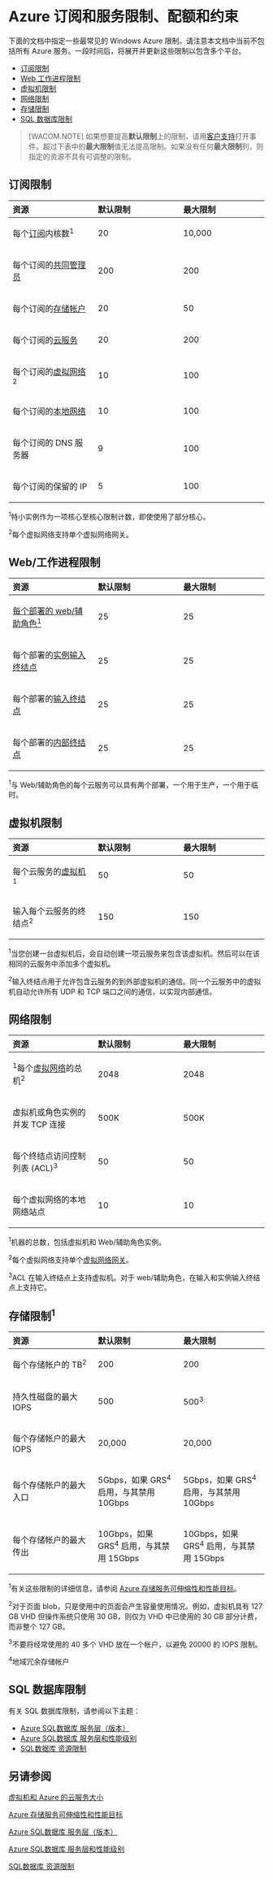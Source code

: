 <properties linkid="azure-subscription-service-limits" urlDisplayName="Azure Subscription and Service Limits, Quotas, and Constraints" pageTitle="Windows Azure 订阅和服务限制、配额和约束" metaKeywords="Cloud Services, Virtual Machines, Web Sites, Virtual Network, SQL数据库, Subscription, Storage" description="提供常见的 Azure 订阅和服务限制以及最大值的列表。" metaCanonical="" services="web-sites,virtual-machines,cloud-services" documentationCenter="" title="" authors="jroth" solutions="" manager="paulettm" editor="mollybos" />

# Azure 订阅和服务限制、配额和约束

下面的文档中指定一些最常见的 Windows Azure 限制。请注意本文档中当前不包括所有 Azure 服务。一段时间后，将展开并更新这些限制以包含多个平台。

-   [订阅限制][订阅限制]
-   [Web 工作进程限制][Web 工作进程限制]
-   [虚拟机限制][虚拟机限制]
-   [网络限制][网络限制]
-   [存储限制][存储限制]
-   [SQL 数据库限制][SQL 数据库限制]

> [WACOM.NOTE] 如果想要提高**默认限制**上的限制，请用[客户支持][客户支持]打开事件。超过下表中的**最大限制**值无法提高限制。如果没有任何**最大限制**列，则指定的资源不具有可调整的限制。

## <a name="subscription"></a>订阅限制

<table>
<colgroup>
<col width="33%" />
<col width="33%" />
<col width="33%" />
</colgroup>
<thead>
<tr class="header">
<th align="left">资源</th>
<th align="left">默认限制</th>
<th align="left">最大限制</th>
</tr>
</thead>
<tbody>
<tr class="odd">
<td align="left"><p>每个<a href="http://msdn.microsoft.com/zh-cn/library/azure/hh531793.aspx">订阅</a>内核数<sup>1</sup></p></td>
<td align="left"><p>20</p></td>
<td align="left"><p>10,000</p></td>
</tr>
<tr class="even">
<td align="left"><p>每个订阅的<a href="http://msdn.microsoft.com/zh-cn/library/azure/gg456328.aspx">共同管理员</a></p></td>
<td align="left"><p>200</p></td>
<td align="left"><p>200</p></td>
</tr>
<tr class="odd">
<td align="left"><p>每个订阅的<a href="http://www.windowsazure.cn/zh-cn/documentation/articles/storage-whatis-account/">存储帐户</a></p></td>
<td align="left"><p>20</p></td>
<td align="left"><p>50</p></td>
</tr>
<tr class="even">
<td align="left"><p>每个订阅的<a href="http://www.windowsazure.cn/zh-cn/documentation/articles/cloud-services-what-is/">云服务</a></p></td>
<td align="left"><p>20</p></td>
<td align="left"><p>200</p></td>
</tr>
<tr class="odd">
<td align="left"><p>每个订阅的<a href="http://msdn.microsoft.com/zh-cn/library/azure/jj156007.aspx">虚拟网络</a><sup>2</sup></p></td>
<td align="left"><p>10</p></td>
<td align="left"><p>100</p></td>
</tr>
<tr class="even">
<td align="left"><p>每个订阅的<a href="http://msdn.microsoft.com/zh-cn/library/jj157100.aspx">本地网络</a></p></td>
<td align="left"><p>10</p></td>
<td align="left"><p>100</p></td>
</tr>
<tr class="odd">
<td align="left"><p>每个订阅的 DNS 服务器</p></td>
<td align="left"><p>9</p></td>
<td align="left"><p>100</p></td>
</tr>
<tr class="even">
<td align="left"><p>每个订阅的保留的 IP</p></td>
<td align="left"><p>5</p></td>
<td align="left"><p>100</p></td>
</tr>
</tbody>
</table>

<sup>1</sup>特小实例作为一项核心至核心限制计数，即使使用了部分核心。

<sup>2</sup>每个虚拟网络支持单个虚拟网络网关。

## <a name="webworkerlimits"></a>Web/工作进程限制

<table>
<colgroup>
<col width="33%" />
<col width="33%" />
<col width="33%" />
</colgroup>
<thead>
<tr class="header">
<th align="left">资源</th>
<th align="left">默认限制</th>
<th align="left">最大限制</th>
</tr>
</thead>
<tbody>
<tr class="odd">
<td align="left"><p><a href="http://www.windowsazure.cn/zh-cn/documentation/articles/cloud-services-what-is/">每个部署的 web/辅助角色<sup>1</sup></a></p></td>
<td align="left"><p>25</p></td>
<td align="left"><p>25</p></td>
</tr>
<tr class="even">
<td align="left"><p>每个部署的<a href="http://msdn.microsoft.com/zh-cn/library/gg557552.aspx#InstanceInputEndpoint">实例输入终结点</a></p></td>
<td align="left"><p>25</p></td>
<td align="left"><p>25</p></td>
</tr>
<tr class="odd">
<td align="left"><p>每个部署的<a href="http://msdn.microsoft.com/zh-cn/library/gg557552.aspx#InputEndpoint">输入终结点</a></p></td>
<td align="left"><p>25</p></td>
<td align="left"><p>25</p></td>
</tr>
<tr class="even">
<td align="left"><p>每个部署的<a href="http://msdn.microsoft.com/zh-cn/library/gg557552.aspx#InternalEndpoint">内部终结点</a></p></td>
<td align="left"><p>25</p></td>
<td align="left"><p>25</p></td>
</tr>
</tbody>
</table>

<sup>1</sup>与 Web/辅助角色的每个云服务可以具有两个部署，一个用于生产，一个用于临时。

## <a name="vmlimits"></a>虚拟机限制

<table>
<colgroup>
<col width="33%" />
<col width="33%" />
<col width="33%" />
</colgroup>
<thead>
<tr class="header">
<th align="left">资源</th>
<th align="left">默认限制</th>
<th align="left">最大限制</th>
</tr>
</thead>
<tbody>
<tr class="odd">
<td align="left"><p>每个云服务的<a href="http://www.windowsazure.cn/zh-cn/documentation/services/virtual-machines/">虚拟机</a><sup>1</sup></p></td>
<td align="left"><p>50</p></td>
<td align="left"><p>50</p></td>
</tr>
<tr class="even">
<td align="left"><p>输入每个云服务的终结点<sup>2</sup></p></td>
<td align="left"><p>150</p></td>
<td align="left"><p>150</p></td>
</tr>
</tbody>
</table>

<sup>1</sup>当您创建一台虚拟机后，会自动创建一项云服务来包含该虚拟机。然后可以在该相同的云服务中添加多个虚拟机。

<sup>2</sup>输入终结点用于允许包含云服务的到外部虚拟机的通信。同一个云服务中的虚拟机自动允许所有 UDP 和 TCP 端口之间的通信，以实现内部通信。

## <a name="networkinglimits"></a>网络限制

<table>
<colgroup>
<col width="33%" />
<col width="33%" />
<col width="33%" />
</colgroup>
<thead>
<tr class="header">
<th align="left">资源</th>
<th align="left">默认限制</th>
<th align="left">最大限制</th>
</tr>
</thead>
<tbody>
<tr class="odd">
<td align="left"><p><sup>1</sup>每个<a href="http://msdn.microsoft.com/zh-cn/library/azure/jj156007.aspx">虚拟网络</a>的总机<sup>2</sup></p></td>
<td align="left"><p>2048</p></td>
<td align="left"><p>2048</p></td>
</tr>
<tr class="even">
<td align="left"><p>虚拟机或角色实例的并发 TCP 连接</p></td>
<td align="left"><p>500K</p></td>
<td align="left"><p>500K</p></td>
</tr>
<tr class="odd">
<td align="left"><p>每个终结点访问控制列表 (ACL)<sup>3</sup></p></td>
<td align="left"><p>50</p></td>
<td align="left"><p>50</p></td>
</tr>
<tr class="even">
<td align="left"><p>每个虚拟网络的本地网络站点</p></td>
<td align="left"><p>10</p></td>
<td align="left"><p>10</p></td>
</tr>
</tbody>
</table>

<sup>1</sup>机器的总数，包括虚拟机和 Web/辅助角色实例。

<sup>2</sup>每个虚拟网络支持单个[虚拟网络网关][虚拟网络网关]。

<sup>3</sup>ACL 在输入终结点上支持虚拟机。对于 web/辅助角色，在输入和实例输入终结点上支持它。

## <a name="storagelimits"></a>存储限制<sup>1</sup>

<table>
<colgroup>
<col width="33%" />
<col width="33%" />
<col width="33%" />
</colgroup>
<thead>
<tr class="header">
<th align="left">资源</th>
<th align="left">默认限制</th>
<th align="left">最大限制</th>
</tr>
</thead>
<tbody>
<tr class="odd">
<td align="left"><p>每个存储帐户的 TB<sup>2</sup></p></td>
<td align="left"><p>200</p></td>
<td align="left"><p>200</p></td>
</tr>
<tr class="even">
<td align="left"><p>持久性磁盘的最大 IOPS</p></td>
<td align="left"><p>500</p></td>
<td align="left"><p>500<sup>3</sup></p></td>
</tr>
<tr class="odd">
<td align="left"><p>每个存储帐户的最大 IOPS</p></td>
<td align="left"><p>20,000</p></td>
<td align="left"><p>20,000</p></td>
</tr>
<tr class="even">
<td align="left"><p>每个存储帐户的最大入口</p></td>
<td align="left"><p>5Gbps，如果 GRS<sup>4</sup> 启用，与其禁用 10Gbps</p></td>
<td align="left"><p>5Gbps，如果 GRS<sup>4</sup> 启用，与其禁用 10Gbps</p></td>
</tr>
<tr class="odd">
<td align="left"><p>每个存储帐户的最大传出</p></td>
<td align="left"><p>10Gbps，如果 GRS<sup>4</sup> 启用，与其禁用 15Gbps</p></td>
<td align="left"><p>10Gbps，如果 GRS<sup>4</sup> 启用，与其禁用 15Gbps</p></td>
</tr>
</tbody>
</table>

<sup>1</sup>有关这些限制的详细信息，请参阅 [Azure 存储服务可伸缩性和性能目标][Azure 存储服务可伸缩性和性能目标]。

<sup>2</sup>对于页面 blob，只是使用中的页面会产生容量使用情况。例如，虚拟机具有 127 GB VHD 但操作系统只使用 30 GB，则仅为 VHD 中已使用的 30 GB 部分计费，而非整个 127 GB。

<sup>3</sup>不要将经常使用的 40 多个 VHD 放在一个帐户，以避免 20000 的 IOPS 限制。

<sup>4</sup>地域冗余存储帐户

## <a name="sqldblimits"></a>SQL 数据库限制

有关 SQL 数据库限制，请参阅以下主题：

-   [Azure SQL数据库 服务层（版本）][Azure SQL数据库 服务层（版本）]
-   [Azure SQL数据库 服务层和性能级别][Azure SQL数据库 服务层和性能级别]
-   [SQL数据库 资源限制][SQL数据库 资源限制]

## <a name="seealso"></a>另请参阅

[虚拟机和 Azure 的云服务大小][虚拟机和 Azure 的云服务大小]

[Azure 存储服务可伸缩性和性能目标][Azure 存储服务可伸缩性和性能目标]

[Azure SQL数据库 服务层（版本）][Azure SQL数据库 服务层（版本）]

[Azure SQL数据库 服务层和性能级别][Azure SQL数据库 服务层和性能级别]

[SQL数据库 资源限制][SQL数据库 资源限制]

  [订阅限制]: #subscription
  [Web 工作进程限制]: #webworkerlimits
  [虚拟机限制]: #vmlimits
  [网络限制]: #networkinglimits
  [存储限制]: #storagelimits
  [SQL 数据库限制]: #sqldblimits
  [客户支持]: http://www.windowsazure.cn/support/faq/
  [虚拟网络网关]: http://msdn.microsoft.com/zh-cn/library/azure/jj156210.aspx
  [Azure 存储服务可伸缩性和性能目标]: http://msdn.microsoft.com/zh-cn/library/azure/dn249410.aspx
  [Azure SQL数据库 服务层（版本）]: http://msdn.microsoft.com/zh-cn/library/azure/dn741340.aspx
  [Azure SQL数据库 服务层和性能级别]: http://msdn.microsoft.com/zh-cn/library/azure/dn741336.aspx
  [SQL数据库 资源限制]: http://msdn.microsoft.com/zh-cn/library/azure/dn338081.aspx
  [虚拟机和 Azure 的云服务大小]: http://msdn.microsoft.com/zh-cn/library/azure/dn197896.aspx
